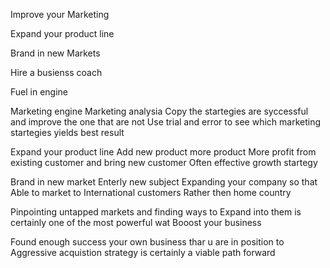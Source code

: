 Improve your Marketing

Expand your product line

Brand in new Markets

Hire a busienss coach


Fuel in engine

Marketing engine
Marketing analysia
Copy the startegies are syccessful and improve the one that are not
Use trial and error to see which marketing startegies yields best result 

Expand your product line
Add new product more product
More profit from existing customer and bring new customer
Often effective growth startegy

Brand in new market
Enterly new subject 
Expanding your company so that Able to market to International customers 
Rather then home country 

Pinpointing untapped markets and finding ways to
Expand into them is certainly one of the most powerful wat
Booost your business 

Found enough success your own business thar u are in position to 
Aggressive acquistion strategy is certainly a viable path forward








